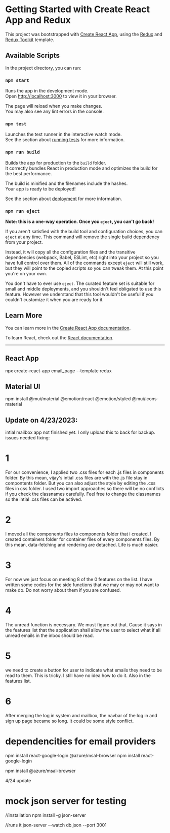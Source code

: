 # Getting Started with Create React App and Redux

This project was bootstrapped with [Create React App](https://github.com/facebook/create-react-app), using the [Redux](https://redux.js.org/) and [Redux Toolkit](https://redux-toolkit.js.org/) template.

## Available Scripts

In the project directory, you can run:

### `npm start`

Runs the app in the development mode.\
Open [http://localhost:3000](http://localhost:3000) to view it in your browser.

The page will reload when you make changes.\
You may also see any lint errors in the console.

### `npm test`

Launches the test runner in the interactive watch mode.\
See the section about [running tests](https://facebook.github.io/create-react-app/docs/running-tests) for more information.

### `npm run build`

Builds the app for production to the `build` folder.\
It correctly bundles React in production mode and optimizes the build for the best performance.

The build is minified and the filenames include the hashes.\
Your app is ready to be deployed!

See the section about [deployment](https://facebook.github.io/create-react-app/docs/deployment) for more information.

### `npm run eject`

**Note: this is a one-way operation. Once you `eject`, you can't go back!**

If you aren't satisfied with the build tool and configuration choices, you can `eject` at any time. This command will remove the single build dependency from your project.

Instead, it will copy all the configuration files and the transitive dependencies (webpack, Babel, ESLint, etc) right into your project so you have full control over them. All of the commands except `eject` will still work, but they will point to the copied scripts so you can tweak them. At this point you're on your own.

You don't have to ever use `eject`. The curated feature set is suitable for small and middle deployments, and you shouldn't feel obligated to use this feature. However we understand that this tool wouldn't be useful if you couldn't customize it when you are ready for it.

## Learn More

You can learn more in the [Create React App documentation](https://facebook.github.io/create-react-app/docs/getting-started).

To learn React, check out the [React documentation](https://reactjs.org/).




-------
## React App
npx create-react-app email_page --template redux

## Material UI
npm install @mui/material @emotion/react @emotion/styled @mui/icons-material



## Update on 4/23/2023:
intial mailbox app
not finished yet. I only upload this to back for backup.
issues needed fixing:
# 1
For our convenience, I applied two .css files for each .js files in components folder.
By this mean, vijay's intial .css files are with the .js file stay in compontents folder.
But you can also adjust the style by editing the .css files in css folder.
I used two import approaches so there will be no conflicts if you check the classnames carefully.
Feel free to change the classnames so the intial .css files can be actived.

# 2
I moved all the components files to components folder that i created.
I created containers folder for container files of every components files.
By this mean, data-fetching and rendering are detached. Life is much easier.

# 3 
For now we just focus on meeting 8 of the 0 features on the list.
I have written some codes for the side functions that we may or may not want to make do.
Do not worry about them if you are confused.

# 4
The unread function is necessary. We must figure out that. Cause it says in the features list that the application shall allow the user to select what if all unread emails in the inbox should be read.

# 5
we need to create a button for user to indicate what emails they need to be read to them.
This is tricky. I still have no idea how to do it. Also in the features list.

# 6
After merging the log in system and mailbox, the navbar of the log in and sign up page became so long.
It could be some style conflict.



# dependencities for email providers

npm install react-google-login @azure/msal-browser
npm install react-google-login

npm install @azure/msal-browser


4/24 update

# mock json server for testing

//installation
npm install -g json-server

//runs it
json-server --watch db.json --port 3001